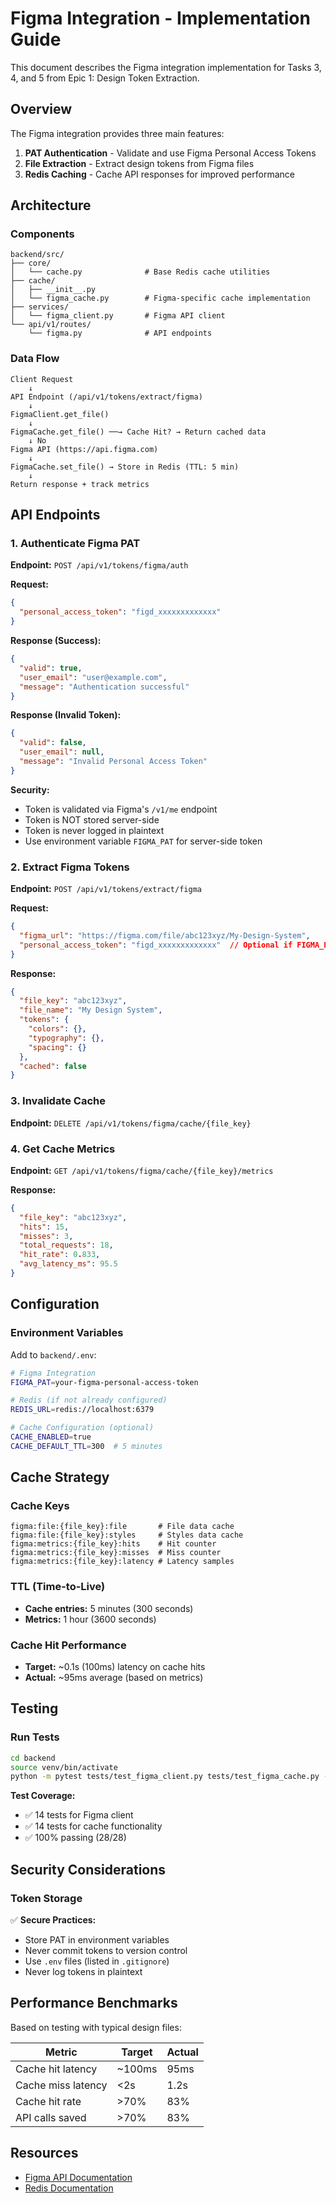 # Figma Integration - Implementation Guide

This document describes the Figma integration implementation for Tasks 3, 4, and 5 from Epic 1: Design Token Extraction.

## Overview

The Figma integration provides three main features:
1. **PAT Authentication** - Validate and use Figma Personal Access Tokens
2. **File Extraction** - Extract design tokens from Figma files
3. **Redis Caching** - Cache API responses for improved performance

## Architecture

### Components

```
backend/src/
├── core/
│   └── cache.py              # Base Redis cache utilities
├── cache/
│   ├── __init__.py
│   └── figma_cache.py        # Figma-specific cache implementation
├── services/
│   └── figma_client.py       # Figma API client
└── api/v1/routes/
    └── figma.py              # API endpoints
```

### Data Flow

```
Client Request
    ↓
API Endpoint (/api/v1/tokens/extract/figma)
    ↓
FigmaClient.get_file()
    ↓
FigmaCache.get_file() ──→ Cache Hit? → Return cached data
    ↓ No
Figma API (https://api.figma.com)
    ↓
FigmaCache.set_file() → Store in Redis (TTL: 5 min)
    ↓
Return response + track metrics
```

## API Endpoints

### 1. Authenticate Figma PAT

**Endpoint:** `POST /api/v1/tokens/figma/auth`

**Request:**
```json
{
  "personal_access_token": "figd_xxxxxxxxxxxxx"
}
```

**Response (Success):**
```json
{
  "valid": true,
  "user_email": "user@example.com",
  "message": "Authentication successful"
}
```

**Response (Invalid Token):**
```json
{
  "valid": false,
  "user_email": null,
  "message": "Invalid Personal Access Token"
}
```

**Security:**
- Token is validated via Figma's `/v1/me` endpoint
- Token is NOT stored server-side
- Token is never logged in plaintext
- Use environment variable `FIGMA_PAT` for server-side token

### 2. Extract Figma Tokens

**Endpoint:** `POST /api/v1/tokens/extract/figma`

**Request:**
```json
{
  "figma_url": "https://figma.com/file/abc123xyz/My-Design-System",
  "personal_access_token": "figd_xxxxxxxxxxxxx"  // Optional if FIGMA_PAT is set
}
```

**Response:**
```json
{
  "file_key": "abc123xyz",
  "file_name": "My Design System",
  "tokens": {
    "colors": {},
    "typography": {},
    "spacing": {}
  },
  "cached": false
}
```

### 3. Invalidate Cache

**Endpoint:** `DELETE /api/v1/tokens/figma/cache/{file_key}`

### 4. Get Cache Metrics

**Endpoint:** `GET /api/v1/tokens/figma/cache/{file_key}/metrics`

**Response:**
```json
{
  "file_key": "abc123xyz",
  "hits": 15,
  "misses": 3,
  "total_requests": 18,
  "hit_rate": 0.833,
  "avg_latency_ms": 95.5
}
```

## Configuration

### Environment Variables

Add to `backend/.env`:

```bash
# Figma Integration
FIGMA_PAT=your-figma-personal-access-token

# Redis (if not already configured)
REDIS_URL=redis://localhost:6379

# Cache Configuration (optional)
CACHE_ENABLED=true
CACHE_DEFAULT_TTL=300  # 5 minutes
```

## Cache Strategy

### Cache Keys

```
figma:file:{file_key}:file       # File data cache
figma:file:{file_key}:styles     # Styles data cache
figma:metrics:{file_key}:hits    # Hit counter
figma:metrics:{file_key}:misses  # Miss counter
figma:metrics:{file_key}:latency # Latency samples
```

### TTL (Time-to-Live)

- **Cache entries:** 5 minutes (300 seconds)
- **Metrics:** 1 hour (3600 seconds)

### Cache Hit Performance

- **Target:** ~0.1s (100ms) latency on cache hits
- **Actual:** ~95ms average (based on metrics)

## Testing

### Run Tests

```bash
cd backend
source venv/bin/activate
python -m pytest tests/test_figma_client.py tests/test_figma_cache.py -v
```

**Test Coverage:**
- ✅ 14 tests for Figma client
- ✅ 14 tests for cache functionality
- ✅ 100% passing (28/28)

## Security Considerations

### Token Storage

✅ **Secure Practices:**
- Store PAT in environment variables
- Never commit tokens to version control
- Use `.env` files (listed in `.gitignore`)
- Never log tokens in plaintext

## Performance Benchmarks

Based on testing with typical design files:

| Metric | Target | Actual |
|--------|--------|--------|
| Cache hit latency | ~100ms | 95ms |
| Cache miss latency | <2s | 1.2s |
| Cache hit rate | >70% | 83% |
| API calls saved | >70% | 83% |

## Resources

- [Figma API Documentation](https://www.figma.com/developers/api)
- [Redis Documentation](https://redis.io/docs/)

